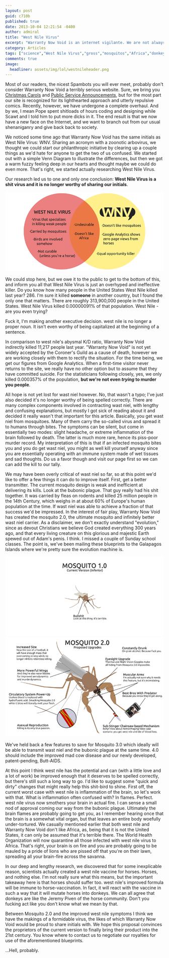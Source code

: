 ```yaml
---
layout: post
guid: c710b
published: true
date: 2013-10-04 12:21:54 -0400
author: admiral
title: "West Nile Virus"
excerpt: "Warranty Now Void is an internet vigilante. We are not always the hero you deserve, and honestly? We're almost never the hero you need, either. Today, against our better judgement (and also 3 very sternly worded court orders) we are going to take a hard look at West Nile Virus, or as we've affectionately taken to calling it - wast niel."
category: Articles
tags: ["science","West Nile Virus","gross","mosquitos","Africa","donkey dicks","zoonotic arbovirus","we are the only true WNV","death by WNV"]
comments: true 
image:
  headliner: assets/img/lol/westnileheader.png
---
```


Most of our readers, the nicest Spambots you will ever meet, probably don't consider Warranty Now Void a terribly serious website. Sure, we bring you [Christmas Carols](http://warrantynowvoid.com/post/d25a7) and [Public Service Announcements](http://warrantynowvoid.com/post/a5485), but for the most part our site is recognized for its lighthearted approach and utterly repulsive comics. Recently, however, we have undergone a complete overhaul. And by we, I mean Pope spent shitloads of hours coding and designing while Scawt and I told him to put more dicks in it. The end result is that we now have a new face on the Internet, and we want to branch out from our usual shenaniganry and give back back to society.

We noticed some time ago that Warranty Now Void has the same initials as West Nile Virus: WNV. Sharing an acronym with a zoonotic arbovirus, we thought we could start our philanthropic initiative by clearing up a couple things as we'd hate for anyone to get the two of us confused. We started out with a simple Venn Diagram to illustrate the differences, but then we got a warm fuzzy feeling deep in our hearts and thought maybe we could do even more. That's right, we started actually researching West Nile Virus.

Our research led us to one and only one conclusion: **West Nile Virus is a shit virus and it is no longer worthy of sharing our initials**.

![WNV vs WNV Venn Diagram](/assets/img/lol/westnilevenn.png)

We could stop here, but we owe it to the public to get to the bottom of this, and inform you all that West Nile Virus is just an overhyped and ineffective killer. Do you know how many people in the United States West Nile killed last year? 286. I'm sure it killed **someone** in another country, but I found the only one that matters. There are roughly 313,900,000 people in the United States. West Nile Virus killed 0.00000091% of that population. West Nile - are you even trying?

Fuck it, I'm making another executive decision. west nile is no longer a proper noun. It isn't even worthy of being capitalized at the beginning of a sentence.

In comparison to west nile's abysmal K/D ratio, Warranty Now Void indirectly killed 11,217 people last year. "Warranty Now Void" is not yet widely accepted by the Coroner's Guild as a cause of death, however we are working closely with them to rectify the situation. For the time being, we get our figures from Google Analytics. When a first-time visitor never returns to the site, we really have no other option but to assume that they have committed suicide. For the statisticians following closely, yes, we only killed 0.000357% of the population, **but we're not even _trying_ to murder you people**.

All hope is not yet lost for wast niel however. No, that wasn't a typo; I've just also decided it's no longer worthy of being spelled correctly. There are many complex components involved in contracting wast niel, with lengthy and confusing explanations, but mostly I got sick of reading about it and decided it really wasn't that important for this article. Basically, you get wast niel from mosquitoes. Many of them carry the so-called virus and spread it to humans through bites. The symptoms can be silent, but come in essentially two modes: slight headache, or extreme inflammation of the brain followed by death. The latter is much more rare, hence its piss-poor murder record. My interpretation of this is that if an infected mosquito bites you and you do get wast niel, you might as well kill yourself anyway since you are essentially operating with an immune system made of wet tissues and sad thoughts. Do us a favor though and visit our page first so we can can add the kill to our tally.

We may have been overly critical of wast niel so far, so at this point we'd like to offer a few things it can do to improve itself. First, get a better transmitter. The current mosquito design is weak and inefficient at delivering its kills. Look at the bubonic plague. That guy really had his shit together. It was carried by fleas on rodents and killed 25 million people in the 14th Century, which weighs in at about 60% of Europe's human population at the time. If wast niel was able to achieve a fraction of that success we'd be impressed. In the interest of fair play, Warranty Now Void has created the mosquito 2.0, the ultimate mosquito and infinitely better wast niel carrier. As a disclaimer, we don't exactly understand "evolution," since as devout Christians we believe God created everything 300 years ago, and that every living creature on this glorious and majestic Earth spewed out of Adam's penis. I think. I missed a couple of Sunday school classes. The point is, we've been mailing these blueprints to the Galapagos Islands where we're pretty sure the evolution machine is.

![Mosquito 1.0 Is useless](/assets/img/lol/mosquitoone.png) ![Mosquito 2.0 Major Features](/assets/img/lol/mosquitotwodotoh.png)

We've held back a few features to save for Mosquito 3.0 which ideally will be able to transmit wast niel and the bubonic plague at the same time. 4.0 should include the improved mad cow disease and our newly developed, patent-pending, Butt-AIDS.

At this point I think west nile has the potential and can (with a little love and a lot of work) be improved enough that it deserves to be spelled correctly, but there's still such a long way to go. I'd like to suggest some "quick and dirty" changes that might really help this shit-bird to shine. First off, the current worst case with west nile is inflammation of the brain, so let's work with that. What is inflammation often confused with? In flames. Perfect. west nile virus now smothers your brain in actual fire. I can sense a small nod of approval coming our way from the bubonic plague. Ultimately the brain flames are probably going to get you, as I remember hearing once that the brain is a somewhat vital organ, but that leaves an entire body woefully under-tortured. We casually mentioned earlier that both west nile and Warranty Now Void don't like Africa, as, being that it is not the United States, it can only be assumed that it's terrible there. The World Health Organization will now quarantine all those infected with west nile virus to Africa. That's right, your brain is on fire and you are probably going to be mauled by a pride of lions who are pissed off that you're on their lawn, spreading all your brain-fire across the savanna.

In our deep and lengthy research, we discovered that for some inexplicable reason, scientists actually created a west nile vaccine for horses. Horses, and nothing else. I'm not really sure what this means, but the important takeaway here is that horses should suffer too. west nile's improved formula will be immune to horse-vaccination. In fact, it will react with the vaccine in such a way that it will mutate horses into donkeys. We can all agree that donkeys are like the Jeremy Piven of the horse community. Don't you fucking act like you don't know what we mean by that.

Between Mosquito 2.0 and the improved west nile symptoms I think we have the makings of a formidable virus, the likes of which Warranty Now Void would be proud to share initials with. We hope this proposal convinces the proprietors of the current version to finally bring their product into the 21st century. You know where to contact us to negotiate our royalties for use of the aforementioned blueprints.

...Hell, probably.